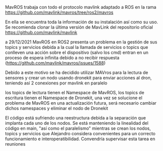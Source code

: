 MavROS trabaja con todo el protocolo mavlink adaptado a ROS en la rama https://github.com/mavlink/mavros/tree/ros2/mavros

En ella se encuentra toda la información de su instalación así como su uso. Se recomienda clonar la última versión de MavLink del repositorio oficial https://github.com/mavlink/mavlink

a 29/12/2021 MavROS en ROS2 presenta un problema en la gestión de sus topics y servicios debida a la cual la llamada de servicios o topics que conlleven una acción sobre el dispositivo (salvo los cmd) entran en un proceso de espera infinita debido a no recibir respuesta (https://github.com/mavlink/mavros/issues/1588)

Debido a este motivo se ha decidido utilizar MAVros para la lectura de sensores y crear un nodo usando dronekit para enviar acciones al dron, teniendo así 2 conexiones por mavlink en paralelo

los topics de lectura tienen el Namespace de MavROS, los topics de escritura tienen el Namespace de Dronekit, una vez se solucione el problema de MavROS en una actualización futura, será necesario cambiar dichos namespaces y eliminar el nodo de Dronekit

El código está sufriendo una reestructura debida a la separación que implanta cada uno de los nodos. Se está manteniendo la linealidad del código en main, "así como el paralelismo" mientras se crean los nodos, topics y servicios que Alejandro considera convenientes para un correcto funcionamiento e interoperatibilidad. Convendría supervisar esta tarea en reuniones
